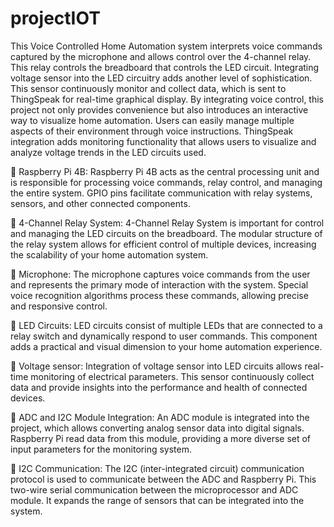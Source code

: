 # projectIOT
This Voice Controlled Home Automation system interprets voice commands captured by the microphone and allows 
control over the 4-channel relay. This relay controls the breadboard that 
controls the LED circuit. Integrating voltage sensor into the LED circuitry 
adds another level of sophistication. This sensor continuously monitor and 
collect data, which is sent to ThingSpeak for real-time graphical display. By 
integrating voice control, this project not only provides convenience but also 
introduces an interactive way to visualize home automation. Users can easily 
manage multiple aspects of their environment through voice instructions. 
ThingSpeak integration adds monitoring functionality that allows users to 
visualize and analyze voltage trends in the LED circuits used.

 Raspberry Pi 4B: Raspberry Pi 4B acts as the central processing unit 
and is responsible for processing voice commands, relay control, and 
managing the entire system. GPIO pins facilitate communication with 
relay systems, sensors, and other connected components.

 4-Channel Relay System: 4-Channel Relay System is important for 
control and managing the LED circuits on the breadboard. The 
modular structure of the relay system allows for efficient control of 
multiple devices, increasing the scalability of your home automation 
system.

 Microphone: The microphone captures voice commands from the user 
and represents the primary mode of interaction with the system. 
Special voice recognition algorithms process these commands, 
allowing precise and responsive control.

 LED Circuits: LED circuits consist of multiple LEDs that are connected 
to a relay switch and dynamically respond to user commands. This 
component adds a practical and visual dimension to your home 
automation experience.

 Voltage sensor: Integration of voltage sensor into LED circuits allows 
real-time monitoring of electrical parameters. This sensor
continuously collect data and provide insights into the performance 
and health of connected devices.

 ADC and I2C Module Integration: An ADC module is integrated 
into the project, which allows converting analog sensor data into 
digital signals. Raspberry Pi read data from this module, providing a 
more diverse set of input parameters for the monitoring system.

 I2C Communication: The I2C (inter-integrated circuit) 
communication protocol is used to communicate between the ADC and
Raspberry Pi. This two-wire serial communication between the 
microprocessor and ADC module. It expands the range of sensors that 
can be integrated into the system.
